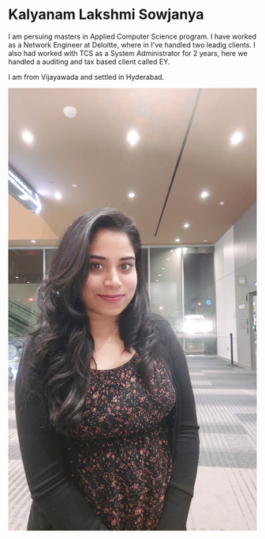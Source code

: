
# Kalyanam Lakshmi Sowjanya 
<p> I am persuing masters in Applied Computer Science program. I have worked as a Network Engineer
at Deloitte, where in I've handled two leadig clients. I also had worked with TCS as a System Administrator for 2 years, here we handled a auditing and tax based client called EY. </P>
<p> I am from Vijayawada and settled in Hyderabad. </p>

![Uploading Image](https://github.com/Sowjanyakalyanam/assignment2-kalyanam/blob/main/myimg.jpg)